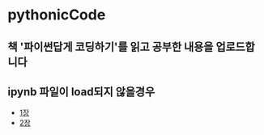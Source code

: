 # pythonicCode

## 책 '파이썬답게 코딩하기'를 읽고 공부한 내용을 업로드합니다

## ipynb 파일이 load되지 않을경우 
* [1장](https://nbviewer.jupyter.org/github/ha-mulan/pythonicCode/blob/master/1%EC%9E%A5_%EC%B2%A0%ED%95%99%EA%B3%BC%20%EA%B0%9C%EB%85%90.ipynb)
* [2장](https://nbviewer.jupyter.org/github/ha-mulan/pythonicCode/blob/master/2%EC%9E%A5_%EA%B8%B0%EB%B3%B8%EB%AC%B8%EB%B2%95.ipynb)
